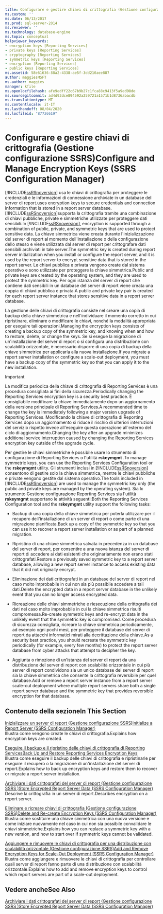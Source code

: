 ```yaml
---
title: Configurare e gestire chiavi di crittografia (Gestione configurazione SSRS) | Microsoft Docs
ms.custom: ''
ms.date: 06/13/2017
ms.prod: sql-server-2014
ms.reviewer: ''
ms.technology: database-engine
ms.topic: conceptual
helpviewer_keywords:
- encryption keys [Reporting Services]
- private keys [Reporting Services]
- cryptography [Reporting Services]
- symmetric keys [Reporting Services]
- encryption [Reporting Services]
- public keys [Reporting Services]
ms.assetid: 58e61636-88a2-4338-ae5f-3dd210aee887
author: maggiesMSFT
ms.author: maggies
manager: kfile
ms.openlocfilehash: afe9edff22c67b9b27c1fca88c9413f5a9ed98de
ms.sourcegitcommit: ad4d92dce894592a259721a1571b1d8736abacdb
ms.translationtype: MT
ms.contentlocale: it-IT
ms.lasthandoff: 08/04/2020
ms.locfileid: "87726619"
---
```

# <a name="configure-and-manage-encryption-keys-ssrs-configuration-manager"></a><span data-ttu-id="9b053-102">Configurare e gestire chiavi di crittografia (Gestione configurazione SSRS)</span><span class="sxs-lookup"><span data-stu-id="9b053-102">Configure and Manage Encryption Keys (SSRS Configuration Manager)</span></span>
  [!INCLUDE[ssRSnoversion](../../includes/ssrsnoversion-md.md)] <span data-ttu-id="9b053-103">usa le chiavi di crittografia per proteggere le credenziali e le informazioni di connessione archiviate in un database del server di report.</span><span class="sxs-lookup"><span data-stu-id="9b053-103">uses encryption keys to secure credentials and connection information that is stored in a report server database.</span></span> <span data-ttu-id="9b053-104">[!INCLUDE[ssRSnoversion](../../includes/ssrsnoversion-md.md)]supporta la crittografia tramite una combinazione di chiavi pubbliche, private e simmetriche utilizzate per proteggere dati sensibili.</span><span class="sxs-lookup"><span data-stu-id="9b053-104">In [!INCLUDE[ssRSnoversion](../../includes/ssrsnoversion-md.md)], encryption is supported through a combination of public, private, and symmetric keys that are used to protect sensitive data.</span></span> <span data-ttu-id="9b053-105">La chiave simmetrica viene creata durante l'inizializzazione del server di report al momento dell'installazione o della configurazione dello stesso e viene utilizzata dal server di report per crittografare dati sensibili archiviati in tale server.</span><span class="sxs-lookup"><span data-stu-id="9b053-105">The symmetric key is created during report server initialization when you install or configure the report server, and it is used by the report server to encrypt sensitive data that is stored in the report server.</span></span> <span data-ttu-id="9b053-106">Le chiavi pubblica e privata vengono create dal sistema operativo e sono utilizzate per proteggere la chiave simmetrica.</span><span class="sxs-lookup"><span data-stu-id="9b053-106">Public and private keys are created by the operating system, and they are used to protect the symmetric key.</span></span> <span data-ttu-id="9b053-107">Per ogni istanza del server di report che contiene dati sensibili in un database del server di report viene creata una coppia di chiavi pubblica e privata.</span><span class="sxs-lookup"><span data-stu-id="9b053-107">A public and private key pair is created for each report server instance that stores sensitive data in a report server database.</span></span>  
  
 <span data-ttu-id="9b053-108">La gestione delle chiavi di crittografia consiste nel creare una copia di backup della chiave simmetrica e nell'individuare il momento corretto in cui ripristinare, eliminare o modificare le chiavi, nonché la modalità appropriata per eseguire tali operazioni.</span><span class="sxs-lookup"><span data-stu-id="9b053-108">Managing the encryption keys consists of creating a backup copy of the symmetric key, and knowing when and how to restore, delete, or change the keys.</span></span> <span data-ttu-id="9b053-109">Se si esegue la migrazione di un'installazione del server di report o si configura una distribuzione con scalabilità orizzontale, è necessario disporre di una copia di backup della chiave simmetrica per applicarla alla nuova installazione.</span><span class="sxs-lookup"><span data-stu-id="9b053-109">If you migrate a report server installation or configure a scale-out deployment, you must have a backup copy of the symmetric key so that you can apply it to the new installation.</span></span>  
  
> [!IMPORTANT]  
>  <span data-ttu-id="9b053-110">La modifica periodica della chiave di crittografia di Reporting Services è una procedura consigliata ai fini della sicurezza.</span><span class="sxs-lookup"><span data-stu-id="9b053-110">Periodically changing the Reporting Services encryption key is a security best practice.</span></span> <span data-ttu-id="9b053-111">È consigliabile modificare la chiave immediatamente dopo un aggiornamento della versione principale di Reporting Services.</span><span class="sxs-lookup"><span data-stu-id="9b053-111">A recommended time to change the key is immediately following a major version upgrade of Reporting Services.</span></span> <span data-ttu-id="9b053-112">Modificando la chiave di crittografia di Reporting Services dopo un aggiornamento si riduce il rischio di ulteriori interruzioni del servizio rispetto invece all'eseguire questa operazione all'esterno del ciclo di aggiornamento.</span><span class="sxs-lookup"><span data-stu-id="9b053-112">Changing the key after an upgrade minimizes additional service interruption caused by changing the Reporting Services encryption key outside of the upgrade cycle.</span></span>  
  
 <span data-ttu-id="9b053-113">Per gestire le chiavi simmetriche è possibile usare lo strumento di configurazione di Reporting Services o l'utilità **rskeymgmt** .</span><span class="sxs-lookup"><span data-stu-id="9b053-113">To manage symmetric keys, you can use the Reporting Services Configuration tool or the **rskeymgmt** utility.</span></span> <span data-ttu-id="9b053-114">Gli strumenti inclusi in [!INCLUDE[ssRSnoversion](../../includes/ssrsnoversion-md.md)] consentono di gestire solo la chiave simmetrica, mentre le chiavi pubbliche e private vengono gestite dal sistema operativo.</span><span class="sxs-lookup"><span data-stu-id="9b053-114">The tools included in [!INCLUDE[ssRSnoversion](../../includes/ssrsnoversion-md.md)] are used to manage the symmetric key only (the public and private keys are managed by the operating system).</span></span> <span data-ttu-id="9b053-115">Sia lo strumento Gestione configurazione Reporting Services sia l'utilità **rskeymgmt** supportano le attività seguenti:</span><span class="sxs-lookup"><span data-stu-id="9b053-115">Both the Reporting Services Configuration tool and the **rskeymgmt** utility support the following tasks:</span></span>  
  
-   <span data-ttu-id="9b053-116">Backup di una copia della chiave simmetrica per poterla utilizzare per il recupero dell'installazione di un server di report o come parte di una migrazione pianificata.</span><span class="sxs-lookup"><span data-stu-id="9b053-116">Back up a copy of the symmetric key so that you can use it to recover a report server installation or as part of a planned migration.</span></span>  
  
-   <span data-ttu-id="9b053-117">Ripristino di una chiave simmetrica salvata in precedenza in un database del server di report, per consentire a una nuova istanza del server di report di accedere ai dati esistenti che originariamente non erano stati crittografati.</span><span class="sxs-lookup"><span data-stu-id="9b053-117">Restore a previously saved symmetric key to a report server database, allowing a new report server instance to access existing data that it did not originally encrypt.</span></span>  
  
-   <span data-ttu-id="9b053-118">Eliminazione dei dati crittografati in un database del server di report nel caso molto improbabile in cui non sia più possibile accedere a tali dati.</span><span class="sxs-lookup"><span data-stu-id="9b053-118">Delete the encrypted data in a report server database in the unlikely event that you can no longer access encrypted data.</span></span>  
  
-   <span data-ttu-id="9b053-119">Ricreazione delle chiavi simmetriche e riesecuzione della crittografia dei dati nel caso molto improbabile in cui la chiave simmetrica risulti compromessa.</span><span class="sxs-lookup"><span data-stu-id="9b053-119">Re-create symmetric keys and re-encrypt data in the unlikely event that the symmetric key is compromised.</span></span> <span data-ttu-id="9b053-120">Come procedura di sicurezza consigliata, ricreare la chiave simmetrica periodicamente, ad esempio ogni pochi mesi, per proteggere il database del server di report da attacchi informatici mirati alla decrittazione della chiave.</span><span class="sxs-lookup"><span data-stu-id="9b053-120">As a security best practice, you should recreate the symmetric key periodically (for example, every few months) to protect the report server database from cyber attacks that attempt to decipher the key.</span></span>  
  
-   <span data-ttu-id="9b053-121">Aggiunta o rimozione di un'istanza del server di report da una distribuzione del server di report con scalabilità orizzontale in cui più server di report condividono sia un unico database del server di report sia la chiave simmetrica che consente la crittografia reversibile per quel database.</span><span class="sxs-lookup"><span data-stu-id="9b053-121">Add or remove a report server instance from a report server scale-out deployment where multiple report servers share both a single report server database and the symmetric key that provides reversible encryption for that database.</span></span>  
  
## <a name="in-this-section"></a><span data-ttu-id="9b053-122">Contenuto della sezione</span><span class="sxs-lookup"><span data-stu-id="9b053-122">In This Section</span></span>  
 [<span data-ttu-id="9b053-123">Inizializzare un server di report &#40;Gestione configurazione SSRS&#41;</span><span class="sxs-lookup"><span data-stu-id="9b053-123">Initialize a Report Server &#40;SSRS Configuration Manager&#41;</span></span>](ssrs-encryption-keys-initialize-a-report-server.md)  
 <span data-ttu-id="9b053-124">Illustra come vengono create le chiavi di crittografia.</span><span class="sxs-lookup"><span data-stu-id="9b053-124">Explains how encryption keys are created.</span></span>  
  
 [<span data-ttu-id="9b053-125">Eseguire il backup e il ripristino delle chiavi di crittografia di Reporting Services</span><span class="sxs-lookup"><span data-stu-id="9b053-125">Back Up and Restore Reporting Services Encryption Keys</span></span>](ssrs-encryption-keys-back-up-and-restore-encryption-keys.md)  
 <span data-ttu-id="9b053-126">Illustra come eseguire il backup delle chiavi di crittografia e ripristinarle per eseguire il recupero o la migrazione di un'installazione del server di report.</span><span class="sxs-lookup"><span data-stu-id="9b053-126">Explains how to back up encryption keys and restore them to recover or migrate a report server installation.</span></span>  
  
 [<span data-ttu-id="9b053-127">Archiviare i dati crittografati del server di report &#40;Gestione configurazione SSRS &#41;</span><span class="sxs-lookup"><span data-stu-id="9b053-127">Store Encrypted Report Server Data &#40;SSRS Configuration Manager&#41;</span></span>](ssrs-encryption-keys-store-encrypted-report-server-data.md)  
 <span data-ttu-id="9b053-128">Descrive la crittografia in un server di report.</span><span class="sxs-lookup"><span data-stu-id="9b053-128">Describes encryption on a report server.</span></span>  
  
 [<span data-ttu-id="9b053-129">Eliminare e ricreare chiavi di crittografia &#40;Gestione configurazione SSRS&#41;</span><span class="sxs-lookup"><span data-stu-id="9b053-129">Delete and Re-create Encryption Keys  &#40;SSRS Configuration Manager&#41;</span></span>](ssrs-encryption-keys-delete-and-re-create-encryption-keys.md)  
 <span data-ttu-id="9b053-130">Illustra come sostituire una chiave simmetrica con una nuova versione e come iniziare nuovamente nel caso in cui non sia possibile convalidare le chiavi simmetriche.</span><span class="sxs-lookup"><span data-stu-id="9b053-130">Explains how you can replace a symmetric key with a new version, and how to start over if symmetric keys cannot be validated.</span></span>  
  
 [<span data-ttu-id="9b053-131">Aggiungere e rimuovere le chiavi di crittografia per una distribuzione con scalabilità orizzontale &#40;Gestione configurazione SSRS&#41;</span><span class="sxs-lookup"><span data-stu-id="9b053-131">Add and Remove Encryption Keys for Scale-Out Deployment &#40;SSRS Configuration Manager&#41;</span></span>](add-and-remove-encryption-keys-for-scale-out-deployment.md)  
 <span data-ttu-id="9b053-132">Illustra come aggiungere e rimuovere le chiavi di crittografia per controllare quali server di report fanno parte di una distribuzione con scalabilità orizzontale.</span><span class="sxs-lookup"><span data-stu-id="9b053-132">Explains how to add and remove encryption keys to control which report servers are part of a scale-out deployment.</span></span>  
  
## <a name="see-also"></a><span data-ttu-id="9b053-133">Vedere anche</span><span class="sxs-lookup"><span data-stu-id="9b053-133">See Also</span></span>  
 [<span data-ttu-id="9b053-134">Archiviare i dati crittografati del server di report &#40;Gestione configurazione SSRS &#41;</span><span class="sxs-lookup"><span data-stu-id="9b053-134">Store Encrypted Report Server Data &#40;SSRS Configuration Manager&#41;</span></span>](ssrs-encryption-keys-store-encrypted-report-server-data.md)  
  
  
